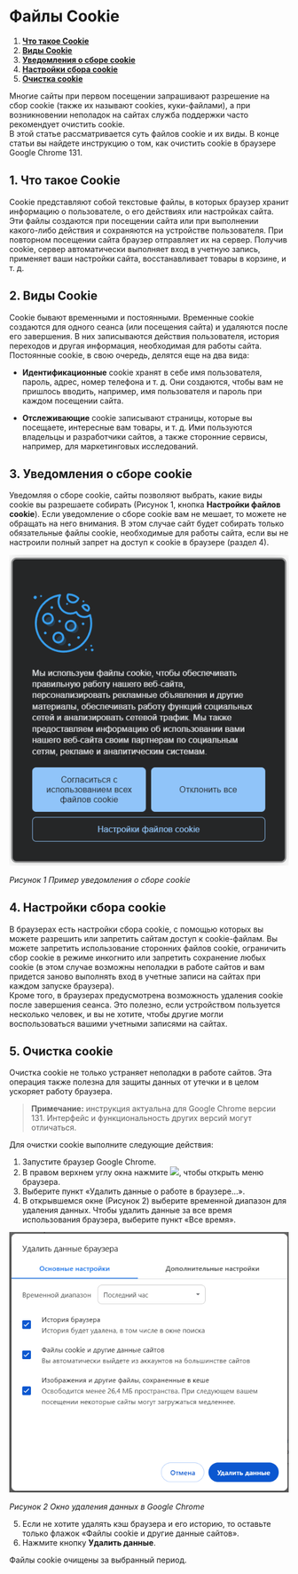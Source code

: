 # Файлы Cookie

1. [**Что такое Cookie**](#1-intro)
2. [**Виды Cookie**](#2-cookie-types)
3. [**Уведомления о сборе cookie**](#3-cookie-note)
4. [**Настройки сбора cookie**](#4-cookie-settings)
5. [**Очистка cookie**](#5-cookie-cleanup)

Многие сайты при первом посещении запрашивают разрешение на сбор cookie (также их называют cookies, куки-файлами), а при возникновении неполадок на сайтах служба поддержки часто рекомендует очистить cookie.  
В этой статье рассматривается суть файлов cookie и их виды. В конце статьи вы найдете инструкцию о том, как очистить cookie в браузере Google Chrome 131\.

<a name="1-intro"></a>

## 1. Что такое Cookie

Cookie представляют собой текстовые файлы, в которых браузер хранит информацию о пользователе, о его действиях или настройках сайта. Эти файлы создаются при посещении сайта или при выполнении какого-либо действия и сохраняются на устройстве пользователя. При повторном посещении сайта браузер отправляет их на сервер. Получив cookie, сервер автоматически выполняет вход в учетную запись, применяет ваши настройки сайта, восстанавливает товары в корзине, и т. д.

<a name="2-cookie-types"></a>

## 2. Виды Cookie

Cookie бывают временными и постоянными. Временные cookie создаются для одного сеанса (или посещения сайта) и удаляются после его завершения. В них записываются действия пользователя, история переходов и другая информация, необходимая для работы сайта.  
Постоянные cookie, в свою очередь, делятся еще на два вида:

* **Идентификационные** cookie хранят в себе имя пользователя, пароль, адрес, номер телефона и т. д. Они создаются, чтобы вам не пришлось вводить, например, имя пользователя и пароль при каждом посещении сайта.

* **Отслеживающие** cookie записывают страницы, которые вы посещаете, интересные вам товары, и т. д. Ими пользуются владельцы и разработчики сайтов, а также сторонние сервисы, например, для маркетинговых исследований.

<a name="3-cookie-note"></a>

## 3. Уведомления о сборе cookie

Уведомляя о сборе cookie, сайты позволяют выбрать, какие виды cookie вы разрешаете собирать (Рисунок 1, кнопка **Настройки файлов cookie**). Если уведомление о сборе cookie вам не мешает, то можете не обращать на него внимания. В этом случае сайт будет собирать только обязательные файлы cookie, необходимые для работы сайта, если вы не настроили полный запрет на доступ к cookie в браузере (раздел 4).

![Уведомление о сборе cookie](/img/cookie-note.png "Пример уведомления о сборе cookie")

*Рисунок 1 Пример уведомления о сборе cookie*

<a name="4-cookie-settings"></a>

## 4. Настройки сбора cookie

В браузерах есть настройки сбора cookie, с помощью которых вы можете разрешить или запретить сайтам доступ к cookie-файлам. Вы можете запретить использование сторонних файлов cookie, ограничить сбор cookie в режиме инкогнито или запретить сохранение любых cookie (в этом случае возможны неполадки в работе сайтов и вам придется заново выполнять вход в учетные записи на сайтах при каждом запуске браузера).  
Кроме того, в браузерах предусмотрена возможность удаления cookie после завершения сеанса. Это полезно, если устройством пользуется несколько человек, и вы не хотите, чтобы другие могли воспользоваться вашими учетными записями на сайтах.

<a name="5-cookie-cleanup"></a>

## 5. Очистка cookie

Очистка cookie не только устраняет неполадки в работе сайтов. Эта операция также полезна для защиты данных от утечки и в целом ускоряет работу браузера.

> **Примечание:** инструкция актуальна для Google Chrome версии 131\. Интерфейс и функциональность других версий могут отличаться.

Для очистки cookie выполните следующие действия:

1. Запустите браузер Google Chrome.  
2. В правом верхнем углу окна нажмите ![][image2], чтобы открыть меню браузера.  
3. Выберите пункт «Удалить данные о работе в браузере…».  
4. В открывшемся окне (Рисунок 2) выберите временной диапазон для удаления данных. Чтобы удалить данные за все время использования браузера, выберите пункт «Все время».

![Окно удаления данных в браузере](/img/chrome-cleanup.png "Окно удаления данных в браузере")

*Рисунок 2 Окно удаления данных в Google Chrome*

5. Если не хотите удалять кэш браузера и его историю, то оставьте только флажок «Файлы cookie и другие данные сайтов».  
6. Нажмите кнопку **Удалить данные**.

Файлы cookie очищены за выбранный период.

[image2]: /img/menu-button.png
